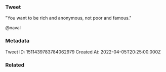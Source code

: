 ### Tweet
"You want to be rich and anonymous, not poor and famous." 

@naval

### Metadata
Tweet ID: 1511439783784062979
Created At: 2022-04-05T20:25:00.000Z

### Related

